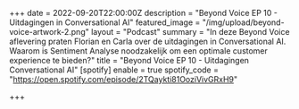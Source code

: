 +++
date = 2022-09-20T22:00:00Z
description = "Beyond Voice EP 10 - Uitdagingen in Conversational AI"
featured_image = "/img/upload/beyond-voice-artwork-2.png"
layout = "Podcast"
summary = "In deze Beyond Voice aflevering praten Florian en Carla over de uitdagingen in Conversational AI. Waarom is Sentiment Analyse noodzakelijk om een optimale customer experience te bieden?"
title = "Beyond Voice EP 10 - Uitdagingen Conversational AI"
[spotify]
enable = true
spotify_code = "https://open.spotify.com/episode/2TQaykti81OoziVivGRxH9"

+++
